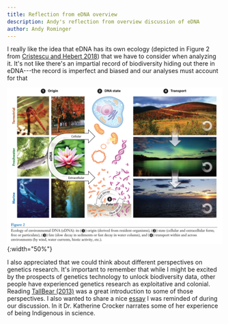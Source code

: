 ```yaml
---
title: Reflection from eDNA overview
description: Andy's reflection from overview discussion of eDNA
author: Andy Rominger
---
```


I really like the idea that eDNA has its own ecology (depicted in Figure 2 from [Cristescu and Hebert 2018](https://www.annualreviews.org/doi/abs/10.1146/annurev-ecolsys-110617-062306)) that we have to consider when analyzing it. It's not like there's an impartial record of biodiversity hiding out there in eDNA---the record is imperfect and biased and our analyses must account for that

![](img/cristescu_fig2.png){:width="50%"}

I also appreciated that we could think about different perspectives on genetics research. It's important to remember that while I might be excited by the prospects of genetics technology to unlock biodiversity data, other people have experienced genetics research as exploitative and colonial. Reading [TallBear (2013)](https://www.jstor.org/stable/43284191?seq=1) was a great introduction to some of those perspectives.  I also wanted to share a nice [essay](http://carte-blanche.org/hiyoge-owisisi-tanga-ita-cricket-egg-stories/) I was reminded of during our discussion. In it Dr. Katherine Crocker narrates some of her experience of being Indigenous in science.
